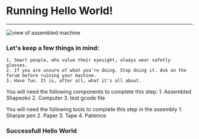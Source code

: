 # Running Hello World!
***
![view of assembled machine]()

### Let's keep a few things in mind:
	1. Smart people, who value their eyesight, always wear safetly glasses.
	2. If you are unsure of what you're doing. Stop doing it. Ask on the forum before ruining your machine.
	3. Have fun. It is, after all, what it's all about. 


You will need the following components to complete this step:
	1. Assembled Shapeoko
	2. Computer
	3. test gcode file
	
You will need the following tools to complete this step in the assembly
	1. Sharpie pen
	2. Paper
	3. Tape
	4. Patience



### Successfull Hello World